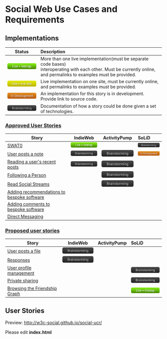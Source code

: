 # Social Web Use Cases and Requirements

## Implementations

Status | Description
-------|:-----------
![Live - interop](/img/live-interop.png) | More than one live implementation(must be separate code bases)<br> interoperating with each other. Must be currently online,<br>and permalinks to examples must be provided.
![Live - one site](/img/live-one.png) | Live implementation on one site, must be currently online,<br>and permalinks to examples must be provided. 
![In Development](/img/development.png) | An implementation for this story is in development. Provide link to source code.
![Brainstorming](/img/brainstorming.png) | Documentation of how a story could be done given a set of technologies.

### [Approved User Stories](https://www.w3.org/wiki/Socialwg/Social_API/User_stories#Approved_user_stories)

Story | IndieWeb | ActivityPump | SoLiD
------|:--------:|:------------:|:------
[SWAT0](https://www.w3.org/wiki/Socialwg/SWAT0) | [![Live - interop](/img/live-interop.png)](http://tantek.com/2015/193/t2/user-flow-permalinks-indieweb-swat0) | | [![Brainstorming](/img/brainstorming.png)](http://ods.openlinksw.com/dataspace/doc/dav/wiki/ODS/ODSSWATOTutorial)
[User posts a note](https://www.w3.org/wiki/Socialwg/Social_API/User_stories#User_posts_a_note) | [![Brainstorming](/img/brainstorming.png)](https://github.com/aaronpk/Micropub/blob/master/user-stories/user-posts-a-note.md) |  [![Brainstorming](/img/brainstorming.png)](https://github.com/w3c-social/activitypump/blob/master/userstories/user-posts-a-note.md) | [![In Development](/img/development.png)](https://github.com/linkeddata/solid#brief-example-of-solid-in-action) |
[Reading a user's recent posts](https://www.w3.org/wiki/Socialwg/Social_API/User_stories#Reading_a_user.27s_recent_posts) | [![Brainstorming](/img/brainstorming.png)](https://github.com/aaronpk/Micropub/blob/master/user-stories/reading-recent-posts.md) | [![Brainstorming](/img/brainstorming.png)](https://github.com/w3c-social/activitypump/blob/master/userstories/reading-a-users-recent-posts.md) |  |
[Following a Person](https://www.w3.org/wiki/Socialwg/Social_API/User_stories#Following_a_person) |  | [![Brainstorming](/img/brainstorming.png)](https://github.com/w3c-social/activitypump/blob/master/userstories/following-a-person.md) |  |
[Read Social Streams](https://www.w3.org/wiki/Socialwg/Social_API/User_stories#Inbox) |  | [![Brainstorming](/img/brainstorming.png)](https://github.com/w3c-social/activitypump/blob/master/userstories/inbox.md) |  |
[Adding recommendations to bespoke software](https://www.w3.org/wiki/Socialwg/Social_API/User_stories#Integration_:_Adding_recommendations_to_bespoke_software) |  |  |  |
[Adding comments to bespoke software](https://www.w3.org/wiki/Socialwg/Social_API/User_stories#Integration_:_Adding_comments_to_bespoke_software) |  |  |  |
[Direct Messaging](https://www.w3.org/wiki/Socialwg/Social_API/User_stories#Direct_Messaging) |  |  |  |

### [Proposed user stories](https://www.w3.org/wiki/Socialwg/Social_API/User_stories#Proposed_user_stories)

Story | IndieWeb | ActivityPump | SoLiD
------|:--------:|:------------:|:------
[User posts a file](https://www.w3.org/wiki/Socialwg/Social_API/User_stories#User_posts_a_file) | [![Brainstorming](/img/brainstorming.png)](https://github.com/aaronpk/Micropub/blob/master/user-stories/user-posts-a-file.md) |  |  |
[Responses](https://www.w3.org/wiki/Socialwg/Social_API/User_stories#Responses) | [![Brainstorming](/img/brainstorming.png)](https://github.com/aaronpk/Micropub/blob/master/user-stories/responses.md) |  |  |
[User profile management](https://www.w3.org/wiki/Socialwg/Social_API/User_stories#User_profile_management) |  |  | [![Brainstorming](/img/brainstorming.png)](https://github.com/linkeddata/SoLiD/blob/master/UserStories/UserProfileManagement.md)
[Private sharing](https://www.w3.org/wiki/Socialwg/Social_API/User_stories#Private_Sharing) |  |  | [![Brainstorming](/img/brainstorming.png)](https://github.com/linkeddata/SoLiD/blob/master/UserStories/PrivateSharing.md)
[Browsing the Friendship Graph](https://www.w3.org/wiki/Socialwg/Social_API/User_stories#Browsing_the_Friendship_Graph) | |  |  [![Live - interop](/img/live-interop.png)](http://linkeddata.github.io/profile-editor/#/friends/view?webid=http:%2F%2Fbblfish.net%2Fpeople%2Fhenry%2Fcard%23me)|


## User Stories

Preview: http://w3c-social.github.io/social-ucr/

Please edit **index.html**


